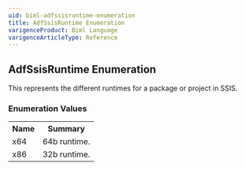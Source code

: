 ```yaml
---
uid: biml-adfssisruntime-enumeration
title: AdfSsisRuntime Enumeration
varigenceProduct: Biml Language
varigenceArticleType: Reference
---
```


## AdfSsisRuntime Enumeration<div class="LanguageSummary"><div class ="SummaryItem">This represents the different runtimes for a package or project in SSIS.</div></div><div class="EnumValueGroup">### Enumeration Values<table id="EnumValue" class="MemberList"><tbody><tr><th class="MemberNameColumnHeader">Name</th><th class="MemberSummaryColumnHeader">Summary</th></tr><tr class="cd0"><td class="MemberName">x64</td><td class="MemberSummary"><div class ="SummaryItem">64b runtime.</div> </td></tr><tr class="cd1"><td class="MemberName">x86</td><td class="MemberSummary"><div class ="SummaryItem">32b runtime.</div> </td></tr></tbody></table></div>